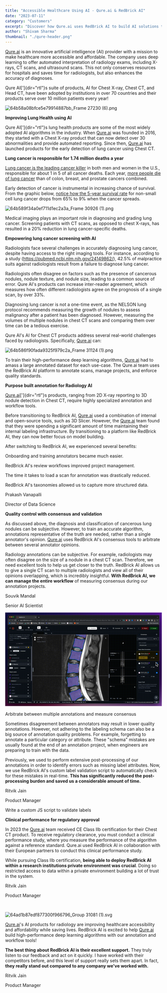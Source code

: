 ```yaml
---
title: "Accessible Healthcare Using AI - Qure.ai & RedBrick AI"
date: "2023-07-11"
category: "Customers"
excerpt: "Discover how Qure.ai uses RedBrick AI to build AI solutions that make healthcare more accessible and affordable. Learn how their team leverages our platform to develop CE-certified products for automated interpretation of radiology exams, serving over 10 million patients annually across 70 countries."
author: "Shivam Sharma"
thumbnail: "./qure-header.png"
---
```


[Qure.ai](http://qure.ai/) is an innovative artificial intelligence (AI)
provider with a mission to make healthcare more accessible and
affordable. The company uses deep learning to offer automated
interpretation of radiology exams, including X-rays, CT scans, and
ultrasound scans. This not only conserves resources for hospitals and
saves time for radiologists, but also enhances the accuracy of
diagnoses.

Qure AI[']{dir="rtl"}s suite of products, AI for Chest X-ray, Chest CT,
and Head CT, have been adopted by institutions in over 70 countries and
their products serve over 10 million patients every year!

![64b58a08bfce5e79914887bb_Frame 27230
(6).png](./image1.png)

**Improving Lung Health using AI**

Qure AI[']{dir="rtl"}s lung health products are some of the most widely
adopted AI algorithms in the industry. When [Qure.ai](http://qure.ai/)
was founded in 2016, they started with a Chest X-ray product that can
now detect over 30 abnormalities and provide automated reporting. Since
then, [Qure.ai](http://qure.ai/) has launched products for the early
detection of lung cancer using Chest CT.

**Lung cancer is responsible for 1.74 million deaths a year**

[Lung cancer is the leading cancer
killer](https://www.lung.org/lung-health-diseases/lung-disease-lookup/lung-cancer/resource-library/lung-cancer-fact-sheet)
in both men and women in the U.S., responsible for about 1 in 5 of all
cancer deaths. Each year, [more people die of lung
cancer](https://www.chestnet.org/newsroom/chest-news/2020/07/world-lung-cancer-day-2020-fact-sheet)
than of colon, breast, and prostate cancers combined.

Early detection of cancer is instrumental in increasing chance of
survival. From the graphic below, [notice how the 5-year survival
rate](https://www.cancer.org/cancer/types/lung-cancer/detection-diagnosis-staging/survival-rates.html)
for non-small cell lung cancer drops from 65% to 9% when the cancer
spreads.

![64b589f34a0ef711d1ec2a3a_Frame 30926
(1).png](./image2.png)

Medical imaging plays an important role in diagnosing and grading lung
cancer. Screening patients with CT scans, as opposed to chest X-rays,
has resulted in a 20% reduction in lung cancer-specific deaths.

**Empowering lung cancer screening with AI**

Radiologists face several challenges in accurately diagnosing lung
cancer, despite having access to the right imaging tools. For instance,
according to a study (<https://pubmed.ncbi.nlm.nih.gov/24149862/>),
42.5% of malpractice suits against radiologists result from a failure to
diagnose lung cancer.

Radiologists often disagree on factors such as the presence of cancerous
nodules, nodule texture, and nodule size, leading to a common source of
error. Qure AI\'s products can increase inter-reader agreement, which
measures how often different radiologists agree on the prognosis of a
single scan, by over 33%.

Diagnosing lung cancer is not a one-time event, as the NELSON lung
protocol recommends measuring the growth of nodules to assess malignancy
after a patient has been diagnosed. However, measuring the volumes of
multiple nodules in chest CT scans and comparing them over time can be a
tedious exercise.

Qure AI\'s AI for Chest CT products address several real-world
challenges faced by radiologists. Specifically,
[Qure.ai](http://qure.ai/) can:

![64b586f90fada9325f979c2a_Frame 31124
(1).png](./image3.png)

To train their high-performance deep learning algorithms,
[Qure.ai](http://qure.ai/) had to amass a large annotated dataset for
each use-case. The Qure.ai team uses the RedBrick AI platform to
annotate scans, manage projects, and enforce quality standards.

**Purpose built annotation for Radiology AI**

[Qure.ai](http://qure.ai/)[']{dir="rtl"}s products, ranging from 2D
X-ray reporting to 3D nodule detection in Chest CT, require highly
specialized annotation and workflow tools.

Before transitioning to RedBrick AI, [Qure.ai](http://qure.ai/) used a
combination of internal and open-source tools, such as 3D Slicer.
However, the [Qure.ai](http://qure.ai/) team found that they were
spending a significant amount of time maintaining their internal
labeling infrastructure. By transitioning to a platform like RedBrick
AI, they can now better focus on model building.

After switching to RedBrick AI, we experienced several benefits:

Onboarding and training annotators became much easier.

RedBrick AI\'s review workflows improved project management.

The time it takes to load a scan for annotation was drastically reduced.

RedBrick AI\'s taxonomies allowed us to capture more structured data.

Prakash Vanapalli

Director of Data Science

**Quality control with consensus and validation**

As discussed above, the diagnosis and classification of cancerous lung
nodules can be subjective. However, to train an accurate algorithm,
annotations representative of the truth are needed, rather than a single
annotator\'s opinion. [Qure.ai](http://qure.ai/) uses RedBrick AI\'s
consensus tools to arbitrate between several annotator opinions.

Radiology annotations can be subjective. For example, radiologists may
often disagree on the size of a nodule in a chest CT scan. Therefore, we
need excellent tools to help us get closer to the truth. RedBrick AI
allows us to give a single CT scan to multiple radiologists and view all
of their opinions overlapping, which is incredibly insightful. **With
RedBrick AI, we can manage the entire workflow** of measuring consensus
during our annotation projects.

Souvik Mandal

Senior AI Scientist

![Attachment.png](./consensus.gif)

Arbitrate between multiple annotations and measure consensus

Sometimes disagreement between annotators may result in lower quality
annotations. However, not adhering to the labeling schema can also be a
big source of annotation quality problems. For example, forgetting to
annotate a particular category or attribute. These \"schema\" mistakes
are usually found at the end of an annotation project, when engineers
are preparing to train with the data.

Previously, we used to perform extensive post-processing of our
annotations in order to identify errors such as missing label
attributes. Now, we use RedBrick AI\'s custom label validation script to
automatically check for these mistakes in real-time. **This has
significantly reduced the post-processing burden and saved us a
considerable amount of time.**

Ritvik Jain

Product Manager

Write a custom JS script to validate labels

**Clinical performance for regulatory approval**

In 2023 the [Qure.ai](http://qure.ai/) team received CE Class IIb
certification for their Chest CT product. To receive regulatory
clearance, you must conduct a clinical performance study, where you
measure the performance of the algorithm against a reference standard.
Qure.ai used RedBrick AI in collaboration with their European partners
to conduct this clinical performance study.

While pursuing Class IIb certification, **being able to deploy RedBrick
AI within a research institutions private environment was crucial**.
Doing so restricted access to data within a private environment building
a lot of trust in the system.

Ritvik Jain

Product Manager

‍

![64ad1b87edf877300f966796_Group 31081
(1).svg](./image5.png)

[Qure.ai](http://qure.ai/)\'s AI products for radiology are improving
healthcare accessibility and affordability while saving lives. RedBrick
AI is excited to help [Qure.ai](http://qure.ai/) build high-performance
deep learning algorithms with our annotation and workflow tools!

**The best thing about RedBrick AI is their excellent support.** They
truly listen to our feedback and act on it quickly. I have worked with
their competitors before, and this level of support really sets them
apart. In fact, **they really stand out compared to any company we\'ve
worked with.**

Ritvik Jain

Product Manager

